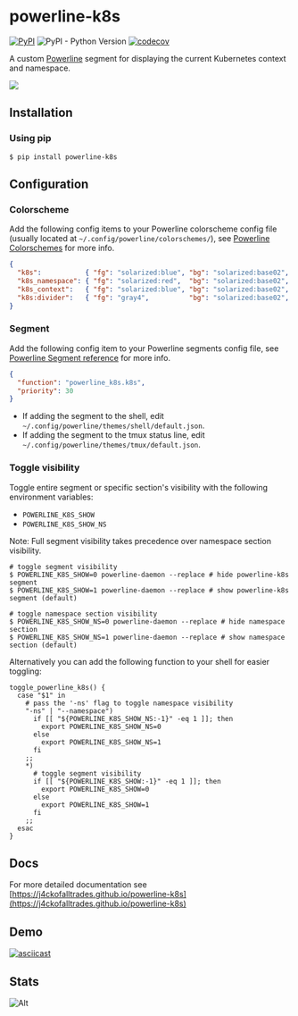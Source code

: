 # powerline-k8s

[![PyPI](https://img.shields.io/pypi/v/powerline-k8s)](https://pypi.org/project/powerline-k8s/)
![PyPI - Python Version](https://img.shields.io/pypi/pyversions/powerline-k8s)
[![codecov](https://codecov.io/gh/j4ckofalltrades/powerline-k8s/branch/main/graph/badge.svg?token=J5GLE5ZY2V)](https://codecov.io/gh/j4ckofalltrades/powerline-k8s)

A custom [Powerline](https://github.com/powerline/powerline) segment for displaying the current Kubernetes context and namespace.

![](https://res.cloudinary.com/j4ckofalltrades/image/upload/v1623588713/foss/powerline-k8s_uc0cxj.png)

## Installation

### Using pip

`$ pip install powerline-k8s`

## Configuration

### Colorscheme

Add the following config items to your Powerline colorscheme config file (usually located at `~/.config/powerline/colorschemes/`),
see [Powerline Colorschemes](https://powerline.readthedocs.io/en/master/configuration/reference.html#colorschemes) for more info.

```json
{
  "k8s":           { "fg": "solarized:blue", "bg": "solarized:base02", "attrs": [] },
  "k8s_namespace": { "fg": "solarized:red",  "bg": "solarized:base02", "attrs": [] },
  "k8s_context":   { "fg": "solarized:blue", "bg": "solarized:base02", "attrs": [] },
  "k8s:divider":   { "fg": "gray4",          "bg": "solarized:base02", "attrs": [] }
}
```

### Segment

Add the following config item to your Powerline segments config file,
see [Powerline Segment reference](https://powerline.readthedocs.io/en/master/configuration/segments.html#segment-reference) for more info.

```json
{
  "function": "powerline_k8s.k8s",
  "priority": 30
}
```

- If adding the segment to the shell, edit `~/.config/powerline/themes/shell/default.json`.
- If adding the segment to the tmux status line, edit `~/.config/powerline/themes/tmux/default.json`.

### Toggle visibility

Toggle entire segment or specific section's visibility with the following environment variables:

- `POWERLINE_K8S_SHOW`
- `POWERLINE_K8S_SHOW_NS`

Note: Full segment visibility takes precedence over namespace section visibility.

```shell
# toggle segment visibility
$ POWERLINE_K8S_SHOW=0 powerline-daemon --replace # hide powerline-k8s segment
$ POWERLINE_K8S_SHOW=1 powerline-daemon --replace # show powerline-k8s segment (default)

# toggle namespace section visibility
$ POWERLINE_K8S_SHOW_NS=0 powerline-daemon --replace # hide namespace section
$ POWERLINE_K8S_SHOW_NS=1 powerline-daemon --replace # show namespace section (default)
```

Alternatively you can add the following function to your shell for easier toggling:

```shell
toggle_powerline_k8s() {
  case "$1" in
    # pass the '-ns' flag to toggle namespace visibility
    "-ns" | "--namespace")
      if [[ "${POWERLINE_K8S_SHOW_NS:-1}" -eq 1 ]]; then
        export POWERLINE_K8S_SHOW_NS=0
      else
        export POWERLINE_K8S_SHOW_NS=1
      fi
    ;;
    *)
      # toggle segment visibility
      if [[ "${POWERLINE_K8S_SHOW:-1}" -eq 1 ]]; then
        export POWERLINE_K8S_SHOW=0
      else
        export POWERLINE_K8S_SHOW=1
      fi
    ;;
  esac
}
```

## Docs

For more detailed documentation see [https://j4ckofalltrades.github.io/powerline-k8s](https://j4ckofalltrades.github.io/powerline-k8s)

## Demo

[![asciicast](https://asciinema.org/a/424536.svg)](https://asciinema.org/a/424536?autoplay=1&speed=2)


## Stats

![Alt](https://repobeats.axiom.co/api/embed/fbba579306e9c836bd6aa443e43637a0131c45f3.svg "Repobeats analytics image")
